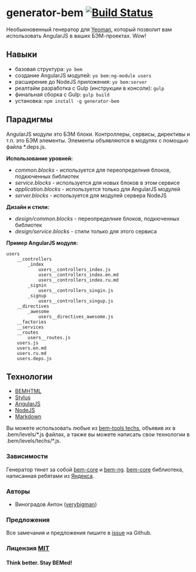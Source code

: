 # generator-bem [![Build Status](https://secure.travis-ci.org/verybigman/generator-bem.png?branch=angular)](https://travis-ci.org/verybigman/generator-bem)

Необыкновенный генератор для [Yeoman](http://yeoman.io), который позволит вам использовать AngularJS в ваших БЭМ-проектах. Wow!

## Навыки

- базовая структура: `yo bem`
- создание AngularJS модулей: `yo bem:ng-module users`
- расширение до NodeJS приложения: `yo bem:server`
- реалтайм разработка с Gulp (инструкции в консоли): `gulp`
- финальная сборка с Gulp: `gulp build`
- установка: `npm install -g generator-bem`

## Парадигмы

AngularJS модули это БЭМ блоки. Контроллеры, сервисы, директивы и т.п. это БЭМ элементы. Элементы объявляются в модулях с помощью файла \*.deps.js.

__Использование уровней:__

- _common.blocks_ - используется для переопределния блоков, подкюченных библиотек
- _service.blocks_ - используется для новых блоков в этом сервисе
- _application.blocks_ - используется только для AngularJS модулей
- _server.blocks_ - используется для модулей сервера NodeJS

__Дизайн и стили:__
- _design/common.blocks_ - переопределние блоков, подкюченных библиотек
- _design/service.blocks_ - стили только для этого сервиса

__Пример AngularJS модуля:__
```
users
    __controllers
        _index
            users__controllers_index.js
            users__controllers_index.en.md
            users__controllers_index.ru.md
        _signin
            users__controllers_singin.js
        _signup
            users__controllers_singup.js    
    __directives
        _awesome
            users__directives_awesome.js
    __factories
    __services
    __routes
        users__routes.js
    users.js
    users.en.md
    users.ru.md
    users.deps.js
```

## Технологии

- [BEMHTML](http://bem.info/technology/bemhtml/2.3.0/reference)
- [Stylus](http://learnboost.github.io/stylus)
- [AngularJS](https://angularjs.org)
- [NodeJS](http://nodejs.org)
- [Markdown](https://en.wikipedia.org/wiki/Markdown)

Вы можете использовать любые из [bem-tools techs](https://github.com/bem/bem-tools/tree/support/0.8.x/lib/techs/v2), объявив их в .bem/levels/\*.js файлах, а также вы можете написать свои технологии в .bem/levels/techs/\*.js.

### Зависимости

Генератор тянет за собой [bem-core](https://github.com/bem/bem-core) и [bem-ng](https://github.com/verybigman/bem-ng). [bem-core](https://github.com/bem/bem-core) библиотека, написанная ребятами из [Яндекса](http://yandex.ru).

### Авторы

- Виноградов Антон ([verybigman](https://github.com/verybigman))

### Предложения

Все замечания и предложения пишите в [issue](https://github.com/verybigman/generator-bem/issues) на Github.

### Лицензия [MIT](http://en.wikipedia.org/wiki/MIT_License)

#### Think better. Stay BEMed!
